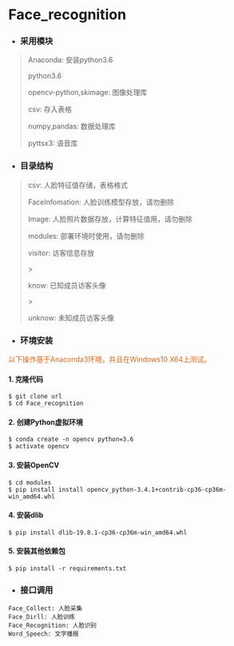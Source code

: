 <h1>Face_recognition</h1>

* <h3>采用模块</h2>
> <p>Anaconda: 安装python3.6</p>
> <p>python3.6</p>
> <p>opencv-python,skimage: 图像处理库</p>
> <p>csv: 存入表格</p>
> <p>numpy,pandas: 数据处理库</p>
> <p>pyttsx3: 语音库</p>
* <h3>目录结构</h3>
> <p>csv: 人脸特征值存储，表格格式</p>
> <p>FaceInfomation: 人脸训练模型存放，请勿删除</p>
> <p>Image: 人脸照片数据存放，计算特征值用，请勿删除</p>
> <p>modules: 部署环境时使用，请勿删除</p>
> <p>visitor: 访客信息存放</p>
> > <p>know: 已知成员访客头像</p>
> > <p>unknow: 未知成员访客头像</p>
* <h3> 环境安装</h3>
<p style="color: chocolate">以下操作基于Anaconda3环境，并且在Windows10 X64上测试。</p>

#### 1. 克隆代码
```
$ git clone url
$ cd Face_recognition
```
#### 2. 创建Python虚拟环境
```
$ conda create -n opencv python=3.6
$ activate opencv
```
#### 3. 安装OpenCV
```
$ cd modules
$ pip install install opencv_python-3.4.1+contrib-cp36-cp36m-win_amd64.whl
```
#### 4. 安装dlib
```
$ pip install dlib-19.8.1-cp36-cp36m-win_amd64.whl
```
#### 5. 安装其他依赖包
```
$ pip install -r requirements.txt
```
* ### 接口调用
```
Face_Collect: 人脸采集
Face_Dirll: 人脸训练
Face_Recognition: 人脸识别
Word_Speech: 文字播报
```